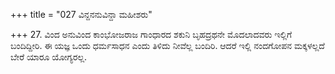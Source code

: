 +++
title = "027 ವಿನ್ದನನುವಿನ್ದಾ ಮಹೀಶರು"

+++
27. ವಿಂದ ಅನುವಿಂದ ಕಾಂಭೋಜರಾಜ  ಗಾಂಧಾರದ ಶಕುನಿ ಬೃಹದ್ರಥನೇ ಮೊದಲಾದವರು ಇಲ್ಲಿಗೆ ಬಂದಿದ್ದೀರಿ.  ಈ ಯಜ್ಞ ಒಂದು ಧರ್ಮಸಾಧನ ಎಂದು ತಿಳಿದು ನೀವೆಲ್ಲ ಬಂದಿರಿ. ಆದರೆ ಇಲ್ಲಿ ನಂದಗೋಪನ ಮಕ್ಕಳಲ್ಲದೆ ಬೇರೆ ಯಾರೂ ಯೋಗ್ಯರಲ್ಲ.